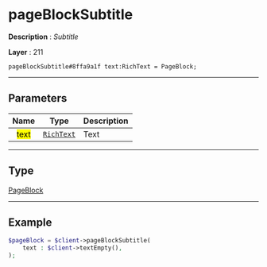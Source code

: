 # pageBlockSubtitle

**Description** : *Subtitle*

**Layer** : 211

```tl
pageBlockSubtitle#8ffa9a1f text:RichText = PageBlock;
```

---

## Parameters

| Name | Type | Description |
| :---: | :---: | :--- |
| <mark>text</mark> | [`RichText`](type/RichText) | Text |

---

## Type

[PageBlock](type/PageBlock)

---

## Example

```php
$pageBlock = $client->pageBlockSubtitle(
	text : $client->textEmpty(),
);
```